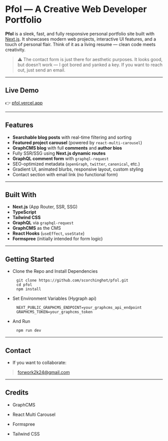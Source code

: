 # Pfol — A Creative Web Developer Portfolio

**Pfol** is a sleek, fast, and fully responsive personal portfolio site built with [Next.js](https://nextjs.org/). It showcases modern web projects, interactive UI features, and a touch of personal flair. Think of it as a living resume — clean code meets creativity.

> ⚠️ The contact form is just there for aesthetic purposes. It looks good, but doesn’t work — I got bored and yanked a key. If you want to reach out, just send an email. 

---

## Live Demo

👉 [pfol.vercel.app](https://pfol.vercel.app)

---

## Features

-  **Searchable blog posts** with real-time filtering and sorting
-  **Featured project carousel** (powered by `react-multi-carousel`)
-  **GraphCMS blog** with full **comments** and **author bios**
-  Fully SSR/SSG using **Next.js dynamic routes**
-  **GraphQL comment form** with `graphql-request`
-  SEO-optimized metadata (`openGraph`, `twitter`, `canonical`, etc.)
-  Gradient UI, animated blurbs, responsive layout, custom styling
-  Contact section with email link (no functional form)

---

##  Built With

- **Next.js** (App Router, SSR, SSG)
- **TypeScript**
- **Tailwind CSS**
- **GraphQL** via `graphql-request`
- **GraphCMS** as the CMS
- **React Hooks** (`useEffect`, `useState`)
- **Formspree** (initially intended for form logic)

---

## Getting Started

-  Clone the Repo and Install Dependencies

```
     git clone https://github.com/scorchinghot/pfol.git
     cd pfol
     npm install
```
-  Set Environment Variables (Hygraph api)

```
     NEXT_PUBLIC_GRAPHCMS_ENDPOINT=your_graphcms_api_endpoint
     GRAPHCMS_TOKEN=your_graphcms_token
```
-  And Run
```
     npm run dev
```
---

## Contact

- If you want to collaborate:
> forwork2k24@gmail.com
---
## Credits
- GraphCMS

- React Multi Carousel

- Formspree

- Tailwind CSS
